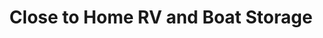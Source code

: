 ---
title: "Close to Home RV and Boat Storage"
url: /gillette/close-to-home-rv-and-boat-storage/
shop: storage rental
---